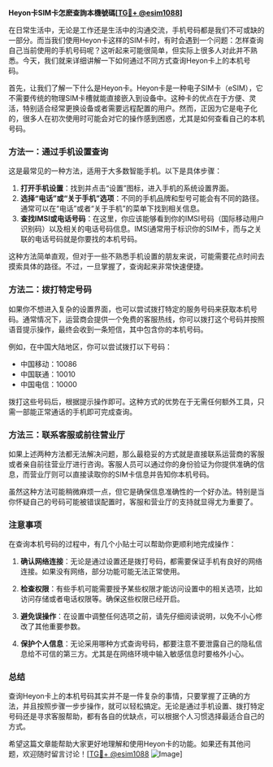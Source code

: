 **Heyon卡SIM卡怎麽查詢本機號碼[[TG💪+ @esim1088](https://t.me/s/esim1088)]**

在日常生活中，无论是工作还是生活中的沟通交流，手机号码都是我们不可或缺的一部分。而当我们使用Heyon卡这样的SIM卡时，有时会遇到一个问题：怎样查询自己当前使用的手机号码呢？这听起来可能很简单，但实际上很多人对此并不熟悉。今天，我们就来详细讲解一下如何通过不同方式查询Heyon卡上的本机号码。

首先，让我们了解一下什么是Heyon卡。Heyon卡是一种电子SIM卡（eSIM），它不需要传统的物理SIM卡槽就能直接嵌入到设备中。这种卡的优点在于方便、灵活，特别适合经常更换设备或者需要远程配置的用户。然而，正因为它是电子化的，很多人在初次使用时可能会对它的操作感到困惑，尤其是如何查看自己的本机号码。

### 方法一：通过手机设置查询

这是最常见的一种方法，适用于大多数智能手机。以下是具体步骤：

1. **打开手机设置**：找到并点击“设置”图标，进入手机的系统设置界面。
2. **选择“电话”或“关于手机”选项**：不同的手机品牌和型号可能会有不同的路径。通常可以在“电话”或者“关于手机”的菜单下找到相关信息。
3. **查找IMSI或电话号码**：在这里，你应该能够看到你的IMSI号码（国际移动用户识别码）以及相关的电话号码信息。IMSI通常用于标识你的SIM卡，而与之关联的电话号码就是你要找的本机号码。

这种方法简单直观，但对于一些不熟悉手机设置的朋友来说，可能需要花点时间去摸索具体的路径。不过，一旦掌握了，查询起来非常快速便捷。

### 方法二：拨打特定号码

如果你不想进入复杂的设置界面，也可以尝试拨打特定的服务号码来获取本机号码。通常情况下，运营商会提供一个免费的客服热线，你可以拨打这个号码并按照语音提示操作，最终会收到一条短信，其中包含你的本机号码。

例如，在中国大陆地区，你可以尝试拨打以下号码：
- 中国移动：10086
- 中国联通：10010
- 中国电信：10000

拨打这些号码后，根据提示操作即可。这种方式的优势在于无需任何额外工具，只需一部能正常通话的手机即可完成查询。

### 方法三：联系客服或前往营业厅

如果上述两种方法都无法解决问题，那么最稳妥的方式就是直接联系运营商的客服或者亲自前往营业厅进行咨询。客服人员可以通过你的身份验证为你提供准确的信息，而营业厅则可以直接读取你的SIM卡信息并告知你本机号码。

虽然这种方法可能稍微麻烦一点，但它是确保信息准确性的一个好办法。特别是当你怀疑自己的号码可能被错误配置时，客服和营业厅的支持就显得尤为重要了。

### 注意事项

在查询本机号码的过程中，有几个小贴士可以帮助你更顺利地完成操作：

1. **确认网络连接**：无论是通过设置还是拨打号码，都需要保证手机有良好的网络连接。如果没有网络，部分功能可能无法正常使用。
   
2. **检查权限**：有些手机可能需要授予某些权限才能访问设置中的相关选项，比如访问存储或者电话权限等。确保这些权限已经开启。

3. **避免误操作**：在设置中调整任何选项之前，请先仔细阅读说明，以免不小心修改了其他重要参数。

4. **保护个人信息**：无论采用哪种方式查询号码，都要注意不要泄露自己的隐私信息给不可信的第三方。尤其是在网络环境中输入敏感信息时要格外小心。

### 总结

查询Heyon卡上的本机号码其实并不是一件复杂的事情，只要掌握了正确的方法，并且按照步骤一步步操作，就可以轻松搞定。无论是通过手机设置、拨打特定号码还是寻求客服帮助，都有各自的优缺点，可以根据个人习惯选择最适合自己的方式。

希望这篇文章能帮助大家更好地理解和使用Heyon卡的功能。如果还有其他问题，欢迎随时留言讨论！[[TG💪+ @esim1088](https://t.me/s/esim1088) ![Image](https://i.postimg.cc/4NQfJmqS/Snipaste-2025-05-13-00-14-12.png)]